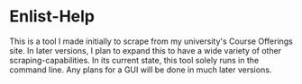 # Enlist-Help
This is a tool I made initially to scrape from my university's Course Offerings site. In later versions, I plan to expand this to have a wide variety of other scraping-capabilities.
In its current state, this tool solely runs in the command line. Any plans for a GUI will be done in much later versions.
